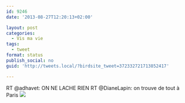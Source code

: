 ```yaml
---
id: 9246
date: '2013-08-27T12:20:13+02:00'

layout: post
categories:
  - Vis ma vie
tags:
  - tweet
format: status
publish_social: no
guid: 'http://tweets.local/?birdsite_tweet=372332721713852417'

---
```


RT @adhavet: ON NE LACHE RIEN RT @DianeLapin: on trouve de tout à Paris ![](http://tweets.local/wp-content/uploads/twitter-archive/tweets_media/372332721713852417-BSrG3vQCEAAFr2G.jpg)